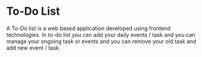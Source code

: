# To-Do List

A To-Do list is a web based application developed using frontend technologies. In to-do list you can add your daily events / task and you can manage your ongoing task or events and you can remove your old task and add new event / task.

